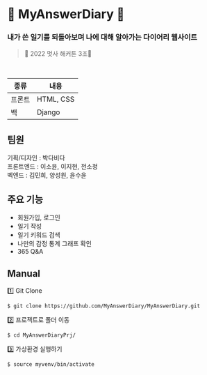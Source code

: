 # 📗 MyAnswerDiary 📗
<h3>내가 쓴 일기를 되돌아보며 나에 대해 알아가는 다이어리 웹사이트</h3>

> 🦁 2022 멋사 해커톤 3조🦁

</br>

|종류|내용|
|------|---|
|프론트|HTML, CSS|
|백|Django|


## 팀원
기획/디자인 : 박다비다</br>
프론트엔드 : 이소윤, 이지현, 전소정</br>
벡엔드 : 김민희, 양성원, 윤수윤</br>


## 주요 기능
- 회원가입, 로그인
- 일기 작성
- 일기 키워드 검색
- 나만의 감정 통계 그래프 확인
- 365 Q&A


## Manual

1️⃣ Git Clone </br>

```
$ git clone https://github.com/MyAnswerDiary/MyAnswerDiary.git
```

2️⃣ 프로젝트로 폴더 이동

```
$ cd MyAnswerDiaryPrj/
```

3️⃣ 가상환경 실행하기
```
$ source myvenv/bin/activate
```
